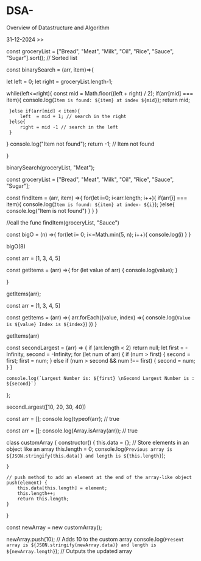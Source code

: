 # DSA-
Overview of Datastructure and Algorithm

31-12-2024 >> 

const groceryList = ["Bread", "Meat", "Milk", "Oil", "Rice", "Sauce", "Sugar"].sort(); // Sorted list

const binarySearch = (arr, item)=>{
    
let left = 0;
let right = groceryList.length-1;

while(left<=right){
     const mid = Math.floor((left + right) / 2);
     if(arr[mid] === item){
         console.log(`Item is found: ${item} at index ${mid}`);
            return mid;
        
     }else if(arr[mid] < item){
         left  = mid + 1; // search in the right
     }else{
         right = mid -1 // search in the left
     }
     
  
}
  console.log("Item not found");
  return -1; // Item not found


}

binarySearch(groceryList, "Meat");


const groceryList = ["Bread", "Meat", "Milk", "Oil", "Rice", "Sauce", "Sugar"];

const findItem = (arr, item) =>{
    for(let i=0; i<arr.length; i++){
        if(arr[i] === item){
            console.log(`Item is found: ${item} at index- ${i}`);
        }else{
            console.log("Item is not found")
        }
    }
}

//call the func
findItem(groceryList, "Sauce")





const bigO = (n) =>{
  for(let i= 0; i<=Math.min(5, n); i++){
      console.log(i)
  }
}

bigO(8)


const arr = [1, 3, 4, 5]

const getItems = (arr) =>{
    for (let value of arr) {
    console.log(value);
}

}

getItems(arr);


const arr = [1, 3, 4, 5]



const getItems = (arr) =>{
    arr.forEach((value, index) =>{
        console.log(`Value is ${value} Index is ${index}`)
    })
}

getItems(arr)

const secondLargest = (arr) => {
    if (arr.length < 2) return null;
    let first = -Infinity, second = -Infinity;
    for (let num of arr) {
        if (num > first) {
            second = first;
            first = num;
        } else if (num > second && num !== first) {
            second = num;
        }
    }
    
    console.log(`Largest Number is: ${first} \nSecond Largest Number is : ${second}`)
};


secondLargest([10, 20, 30, 40])


const arr = [];
console.log(typeof(arr); // true

const arr = [];
console.log(Array.isArray(arr)); // true


class customArray {
    constructor() {
        this.data = {}; // Store elements in an object like an array
        this.length = 0;
        console.log(`Previous array is ${JSON.stringify(this.data)} and length is ${this.length}`);
        
    }

    // push method to add an element at the end of the array-like object
    push(element) {
        this.data[this.length] = element;
        this.length++;
        return this.length;
    }
}

const newArray = new customArray();

newArray.push(10); // Adds 10 to the custom array
console.log(`Present array is ${JSON.stringify(newArray.data)} and length is ${newArray.length}`); // Outputs the updated array
